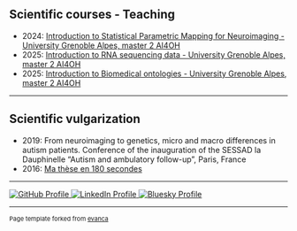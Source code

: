 ## Scientific courses - Teaching 

- 2024: [Introduction to Statistical Parametric Mapping for Neuroimaging - University Grenoble Alpes, master 2 AI4OH](https://www.masterai4onehealth.eu/)
- 2025: [Introduction to RNA sequencing data - University Grenoble Alpes, master 2 AI4OH](https://www.masterai4onehealth.eu/)
- 2025: [Introduction to Biomedical ontologies - University Grenoble Alpes, master 2 AI4OH](https://www.masterai4onehealth.eu/)


---
## Scientific vulgarization
- 2019: From neuroimaging to genetics, micro and macro differences in autism patients. Conference of the inauguration of the SESSAD la Dauphinelle “Autism and ambulatory follow-up”, Paris, France 
- 2016: [Ma thèse en 180 secondes](https://www.youtube.com/watch?v=aRtPXjr-6tk)

---

<p>
  <a href="https://github.com/sandrine-muller-research/" target="_blank" title="GitHub">
    <img src="https://img.shields.io/badge/-GitHub-black?style=flat&logo=github&logoColor=white" alt="GitHub Profile">
  </a>
  <a href="https://www.linkedin.com/in/sandrine-muller-phd-ba459725/" target="_blank" title="LinkedIn">
    <img src="https://img.shields.io/badge/-LinkedIn-blue?style=flat&logo=linkedin&logoColor=white" alt="LinkedIn Profile">
  </a>
  <a href="https://bsky.app/profile/sandrine-muller.bsky.social" target="_blank" title="Bluesky">
    <img src="https://img.shields.io/badge/-Bluesky-00A1E4?style=flat&logo=bluesky&logoColor=white" alt="Bluesky Profile">
  </a>
</p>

---
<p style="font-size:11px">Page template forked from <a href="https://github.com/evanca/quick-portfolio">evanca</a></p>
<!-- Remove above link if you don't want to attibute -->